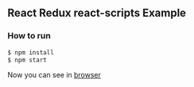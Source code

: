 ## React Redux react-scripts Example

### How to run
```bash
$ npm install
$ npm start
```

Now you can see in [browser](http://localhost:3000)